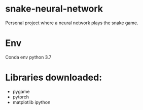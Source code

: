 # snake-neural-network
Personal project where a neural network plays the snake game.

# Env
Conda env python 3.7

# Libraries downloaded:
- pygame
- pytorch
- matplotlib ipython